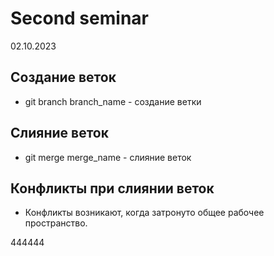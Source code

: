 # Second seminar
02.10.2023
## Создание веток 
* git branch branch_name - создание ветки   
## Слияние веток
* git merge merge_name - слияние веток
## Конфликты при слиянии веток
* Конфликты возникают, когда затронуто общее рабочее пространство.





444444